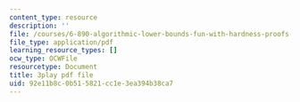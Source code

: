 ```yaml
---
content_type: resource
description: ''
file: /courses/6-890-algorithmic-lower-bounds-fun-with-hardness-proofs-fall-2014/92e11b8c0b515821cc1e3ea394b38ca7_KdN2mQ594t0.pdf
file_type: application/pdf
learning_resource_types: []
ocw_type: OCWFile
resourcetype: Document
title: 3play pdf file
uid: 92e11b8c-0b51-5821-cc1e-3ea394b38ca7
---
```

